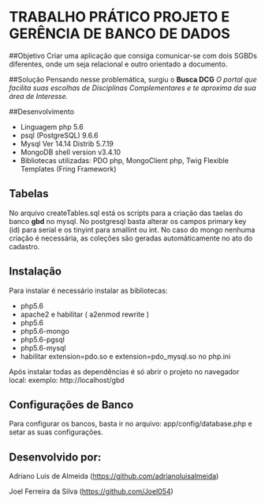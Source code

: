 # TRABALHO PRÁTICO PROJETO E GERÊNCIA DE BANCO DE DADOS 

##Objetivo
  Criar uma aplicação que consiga comunicar-se com dois SGBDs diferentes, onde um seja relacional e outro orientado a documento.
  
##Solução
Pensando nesse problemática, surgiu o
**Busca DCG** 
*O portal que facilita suas escolhas de Disciplinas Complementares e te aproxima da sua área de Interesse.*

##Desenvolvimento

* Linguagem php 5.6
* psql (PostgreSQL) 9.6.6
* Mysql  Ver 14.14 Distrib 5.7.19
* MongoDB shell version v3.4.10
* Bibliotecas utilizadas: PDO php, MongoClient php, Twig Flexible Templates (Fring Framework)

## Tabelas

No arquivo createTables.sql está os scripts para a criação das taelas do banco **gbd** no mysql. No postgresql basta alterar os campos primary key (id) para serial e os tinyint para smallint ou int. No caso do mongo nenhuma criação é necessária, as coleções são geradas automáticamente no ato do cadastro.

## Instalação

Para instalar é necessário instalar as bibliotecas:

* php5.6
* apache2 e habilitar  ( a2enmod rewrite )
* php5.6
* php5.6-mongo
* php5.6-pgsql
* php5.6-mysql 
* habilitar extension=pdo.so e extension=pdo_mysql.so no php.ini


Após instalar todas as dependências é só abrir o projeto no navegador local:
exemplo: http://localhost/gbd

## Configurações de Banco
Para configurar os bancos, basta ir no arquivo: app/config/database.php e setar as suas configurações.

## Desenvolvido por:
   
Adriano Luis de Almeida (https://github.com/adrianoluisalmeida)
   
Joel Ferreira da Silva (https://github.com/Joel054)
   
